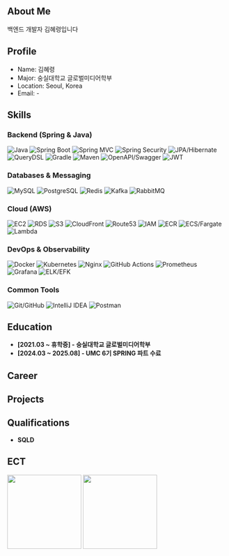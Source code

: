 ## About Me

백엔드 개발자 김혜령입니다

## Profile

- Name: 김혜령  
- Major: 숭실대학교 글로벌미디어학부  
- Location: Seoul, Korea
- Email: -

## Skills

### Backend (Spring & Java)
![Java](https://img.shields.io/badge/Java-007396?style=flat&logo=openjdk&logoColor=white)
![Spring Boot](https://img.shields.io/badge/Spring%20Boot-6DB33F?style=flat&logo=spring-boot&logoColor=white)
![Spring MVC](https://img.shields.io/badge/Spring%20MVC-6DB33F?style=flat&logo=spring&logoColor=white)
![Spring Security](https://img.shields.io/badge/Spring%20Security-6DB33F?style=flat&logo=spring-security&logoColor=white)
![JPA/Hibernate](https://img.shields.io/badge/JPA%2FHibernate-59666C?style=flat&logo=hibernate&logoColor=white)
![QueryDSL](https://img.shields.io/badge/QueryDSL-4A90E2?style=flat)
![Gradle](https://img.shields.io/badge/Gradle-02303A?style=flat&logo=gradle&logoColor=white)
![Maven](https://img.shields.io/badge/Maven-C71A36?style=flat&logo=apache-maven&logoColor=white)
![OpenAPI/Swagger](https://img.shields.io/badge/OpenAPI%2FSwagger-85EA2D?style=flat&logo=swagger&logoColor=black)
![JWT](https://img.shields.io/badge/JWT-000000?style=flat&logo=json-web-tokens&logoColor=white)

### Databases & Messaging
![MySQL](https://img.shields.io/badge/MySQL-4479A1?style=flat&logo=mysql&logoColor=white)
![PostgreSQL](https://img.shields.io/badge/PostgreSQL-4169E1?style=flat&logo=postgresql&logoColor=white)
![Redis](https://img.shields.io/badge/Redis-DC382D?style=flat&logo=redis&logoColor=white)
![Kafka](https://img.shields.io/badge/Apache%20Kafka-231F20?style=flat&logo=apachekafka&logoColor=white)
![RabbitMQ](https://img.shields.io/badge/RabbitMQ-FF6600?style=flat&logo=rabbitmq&logoColor=white)

### Cloud (AWS)
![EC2](https://img.shields.io/badge/AWS%20EC2-FF9900?style=flat&logo=amazon-ec2&logoColor=white)
![RDS](https://img.shields.io/badge/AWS%20RDS-527FFF?style=flat&logo=amazon-aws&logoColor=white)
![S3](https://img.shields.io/badge/AWS%20S3-569A31?style=flat&logo=amazon-s3&logoColor=white)
![CloudFront](https://img.shields.io/badge/CloudFront-8C4FFF?style=flat&logo=amazon-aws&logoColor=white)
![Route53](https://img.shields.io/badge/Route%2053-8C4FFF?style=flat&logo=amazon-aws&logoColor=white)
![IAM](https://img.shields.io/badge/IAM-232F3E?style=flat&logo=amazon-aws&logoColor=white)
![ECR](https://img.shields.io/badge/ECR-FF9900?style=flat&logo=amazon-aws&logoColor=white)
![ECS/Fargate](https://img.shields.io/badge/ECS%2FFargate-FF9900?style=flat&logo=amazon-ecs&logoColor=white)
![Lambda](https://img.shields.io/badge/Lambda-FF9900?style=flat&logo=aws-lambda&logoColor=white)

### DevOps & Observability
![Docker](https://img.shields.io/badge/Docker-2496ED?style=flat&logo=docker&logoColor=white)
![Kubernetes](https://img.shields.io/badge/Kubernetes-326CE5?style=flat&logo=kubernetes&logoColor=white)
![Nginx](https://img.shields.io/badge/Nginx-009639?style=flat&logo=nginx&logoColor=white)
![GitHub Actions](https://img.shields.io/badge/GitHub%20Actions-2088FF?style=flat&logo=github-actions&logoColor=white)
![Prometheus](https://img.shields.io/badge/Prometheus-E6522C?style=flat&logo=prometheus&logoColor=white)
![Grafana](https://img.shields.io/badge/Grafana-F46800?style=flat&logo=grafana&logoColor=white)
![ELK/EFK](https://img.shields.io/badge/ELK%2FEFK-005571?style=flat)

### Common Tools
![Git/GitHub](https://img.shields.io/badge/Git%2FGitHub-181717?style=flat&logo=github&logoColor=white)
![IntelliJ IDEA](https://img.shields.io/badge/IntelliJ%20IDEA-000000?style=flat&logo=intellij-idea&logoColor=white)
![Postman](https://img.shields.io/badge/Postman-FF6C37?style=flat&logo=postman&logoColor=white)

## Education 
- **[2021.03 ~ 휴학중] - 숭실대학교 글로벌미디어학부**
- **[2024.03 ~ 2025.08] - UMC 6기 SPRING 파트 수료**

## Career

## Projects

## Qualifications
- **SQLD**

## ECT
<img src="https://github-readme-stats.vercel.app/api?username=h-ye-ryoung&show_icons=true&theme=tokyonight" height="170"/> <img src="https://github-readme-stats.vercel.app/api/top-langs/?username=h-ye-ryoung&layout=compact&theme=tokyonight&hide=jupyter%20notebook" height="170"/>

